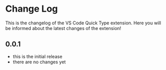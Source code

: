 # Change Log
This is the changelog of the VS Code Quick Type extension. Here you will be informed about the latest changes of the extension!

## 0.0.1
- this is the initial release
- there are no changes yet